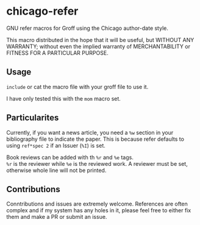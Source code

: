 # chicago-refer
GNU refer macros for Groff using the Chicago author-date style.

This macro distributed in the hope that it will be useful, but WITHOUT ANY
WARRANTY; without even the implied warranty of MERCHANTABILITY or
FITNESS FOR A PARTICULAR PURPOSE.

## Usage
`include` or cat the macro file with your groff file to use it.

I have only tested this with the `mom` macro set.

## Particularites
Currently, if you want a news article, you need a `%w` section in your bibliography file to indicate the paper.
This is because refer defaults to using `ref*spec 2` if an Issuer (`%I`) is set.

Book reviews can be added with th `%r` and `%e` tags.  
`%r` is the reviewer while `%e` is the reviewed work.
A reviewer must be set, otherwise whole line will not be printed.

## Contributions
Conntributions and issues are extremely welcome.
References are often complex and if my system has any holes in it, please feel free to either fix them and make a PR or submit an issue.
